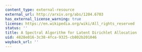 ```yaml
---
content_type: external-resource
external_url: http://arxiv.org/abs/1204.6703
has_external_license_warning: true
license: https://en.wikipedia.org/wiki/All_rights_reserved
status: ''
title: A Spectral Algorithm for Latent Dirichlet Allocation
uid: 4828e016-3c38-4fca-9325-cb802b201046
wayback_url: ''
---
```

